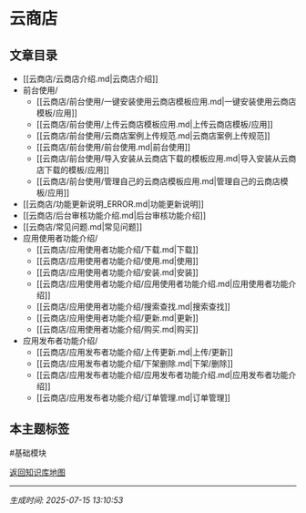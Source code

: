 # 云商店

## 文章目录
- [[云商店/云商店介绍.md|云商店介绍]]
- 前台使用/
  - [[云商店/前台使用/一键安装使用云商店模板应用.md|一键安装使用云商店模板/应用]]
  - [[云商店/前台使用/上传云商店模板应用.md|上传云商店模板/应用]]
  - [[云商店/前台使用/云商店案例上传规范.md|云商店案例上传规范]]
  - [[云商店/前台使用/前台使用.md|前台使用]]
  - [[云商店/前台使用/导入安装从云商店下载的模板应用.md|导入安装从云商店下载的模板/应用]]
  - [[云商店/前台使用/管理自己的云商店模板应用.md|管理自己的云商店模板/应用]]
- [[云商店/功能更新说明_ERROR.md|功能更新说明]]
- [[云商店/后台审核功能介绍.md|后台审核功能介绍]]
- [[云商店/常见问题.md|常见问题]]
- 应用使用者功能介绍/
  - [[云商店/应用使用者功能介绍/下载.md|下载]]
  - [[云商店/应用使用者功能介绍/使用.md|使用]]
  - [[云商店/应用使用者功能介绍/安装.md|安装]]
  - [[云商店/应用使用者功能介绍/应用使用者功能介绍.md|应用使用者功能介绍]]
  - [[云商店/应用使用者功能介绍/搜索查找.md|搜索查找]]
  - [[云商店/应用使用者功能介绍/更新.md|更新]]
  - [[云商店/应用使用者功能介绍/购买.md|购买]]
- 应用发布者功能介绍/
  - [[云商店/应用发布者功能介绍/上传更新.md|上传/更新]]
  - [[云商店/应用发布者功能介绍/下架删除.md|下架/删除]]
  - [[云商店/应用发布者功能介绍/应用发布者功能介绍.md|应用发布者功能介绍]]
  - [[云商店/应用发布者功能介绍/订单管理.md|订单管理]]

## 本主题标签
#基础模块 

[返回知识库地图](知识库地图.md)

---
*生成时间: 2025-07-15 13:10:53*